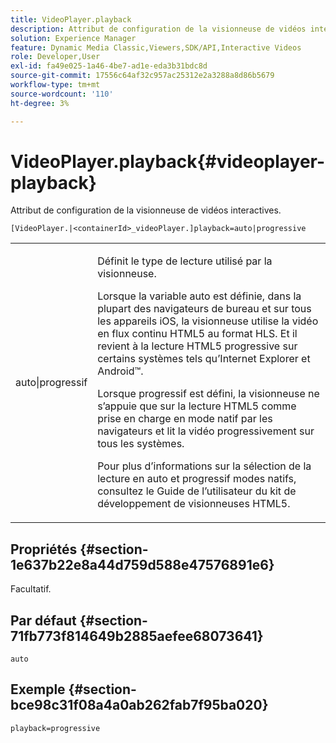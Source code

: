 ```yaml
---
title: VideoPlayer.playback
description: Attribut de configuration de la visionneuse de vidéos interactives.
solution: Experience Manager
feature: Dynamic Media Classic,Viewers,SDK/API,Interactive Videos
role: Developer,User
exl-id: fa49e025-1a46-4be7-ad1e-eda3b31bdc8d
source-git-commit: 17556c64af32c957ac25312e2a3288a8d86b5679
workflow-type: tm+mt
source-wordcount: '110'
ht-degree: 3%

---
```


# VideoPlayer.playback{#videoplayer-playback}

Attribut de configuration de la visionneuse de vidéos interactives.

`[VideoPlayer.|<containerId>_videoPlayer.]playback=auto|progressive`

<table id="table_441553CD34C94A58A9D7CBF772DEDDB6"> 
 <tbody> 
  <tr> 
   <td colname="col1"> <p> <span class="codeph"> auto|progressif</span> </p> </td> 
   <td colname="col2"> <p> Définit le type de lecture utilisé par la visionneuse. </p> <p>Lorsque la variable <span class="codeph"> auto</span> est définie, dans la plupart des navigateurs de bureau et sur tous les appareils iOS, la visionneuse utilise la vidéo en flux continu HTML5 au format HLS. Et il revient à la lecture HTML5 progressive sur certains systèmes tels qu’Internet Explorer et Android™. </p> <p>Lorsque <span class="codeph"> progressif</span> est défini, la visionneuse ne s’appuie que sur la lecture HTML5 comme prise en charge en mode natif par les navigateurs et lit la vidéo progressivement sur tous les systèmes. </p> <p>Pour plus d’informations sur la sélection de la lecture en <span class="codeph"> auto</span> et <span class="codeph"> progressif</span> modes natifs, consultez le Guide de l’utilisateur du kit de développement de visionneuses HTML5. </p> </td> 
  </tr> 
 </tbody> 
</table>

## Propriétés {#section-1e637b22e8a44d759d588e47576891e6}

Facultatif.

## Par défaut {#section-71fb773f814649b2885aefee68073641}

`auto`

## Exemple {#section-bce98c31f08a4a0ab262fab7f95ba020}

`playback=progressive`
